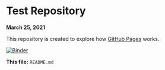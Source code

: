 # Test Repository
**March 25, 2021**

This repository is created to explore how [GitHub Pages](https://pages.github.com) works.

[![Binder](https://mybinder.org/badge_logo.svg)](https://mybinder.org/v2/gh/mshaneburns/test-repo/HEAD)

**This file:** `README.md`
